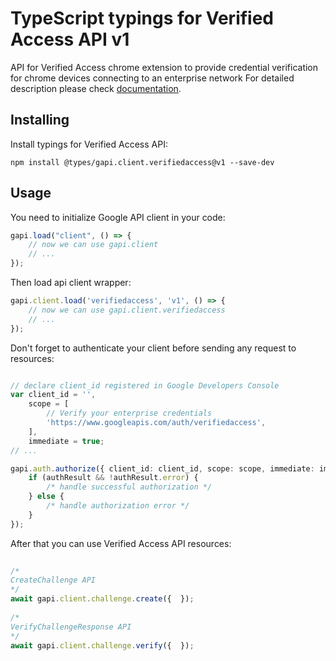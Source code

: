 # TypeScript typings for Verified Access API v1
API for Verified Access chrome extension to provide credential verification for chrome devices connecting to an enterprise network
For detailed description please check [documentation](https://www.google.com/work/chrome/).

## Installing

Install typings for Verified Access API:
```
npm install @types/gapi.client.verifiedaccess@v1 --save-dev
```

## Usage

You need to initialize Google API client in your code:
```typescript
gapi.load("client", () => { 
    // now we can use gapi.client
    // ... 
});
```

Then load api client wrapper:
```typescript
gapi.client.load('verifiedaccess', 'v1', () => {
    // now we can use gapi.client.verifiedaccess
    // ... 
});
```

Don't forget to authenticate your client before sending any request to resources:
```typescript

// declare client_id registered in Google Developers Console
var client_id = '',
    scope = [     
        // Verify your enterprise credentials
        'https://www.googleapis.com/auth/verifiedaccess',
    ],
    immediate = true;
// ...

gapi.auth.authorize({ client_id: client_id, scope: scope, immediate: immediate }, authResult => {
    if (authResult && !authResult.error) {
        /* handle successful authorization */
    } else {
        /* handle authorization error */
    }
});            
```

After that you can use Verified Access API resources:

```typescript 
    
/* 
CreateChallenge API  
*/
await gapi.client.challenge.create({  }); 
    
/* 
VerifyChallengeResponse API  
*/
await gapi.client.challenge.verify({  });
```
